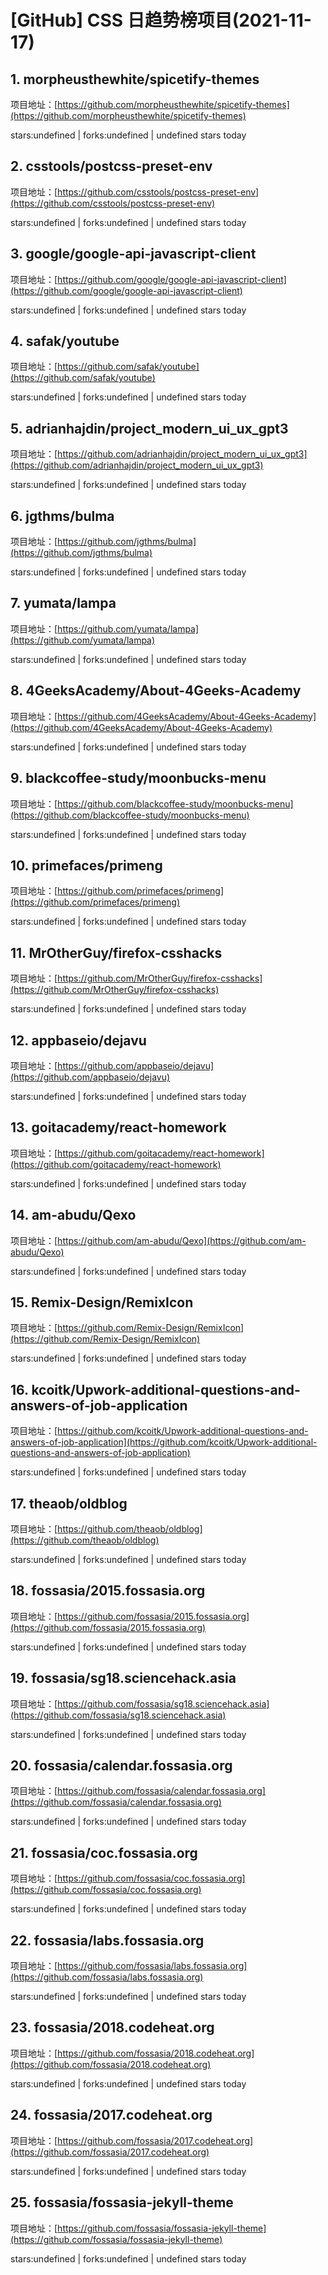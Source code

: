# [GitHub] CSS 日趋势榜项目(2021-11-17)

## 1. morpheusthewhite/spicetify-themes 

项目地址：[https://github.com/morpheusthewhite/spicetify-themes](https://github.com/morpheusthewhite/spicetify-themes)

stars:undefined | forks:undefined | undefined stars today 



## 2. csstools/postcss-preset-env 

项目地址：[https://github.com/csstools/postcss-preset-env](https://github.com/csstools/postcss-preset-env)

stars:undefined | forks:undefined | undefined stars today 



## 3. google/google-api-javascript-client 

项目地址：[https://github.com/google/google-api-javascript-client](https://github.com/google/google-api-javascript-client)

stars:undefined | forks:undefined | undefined stars today 



## 4. safak/youtube 

项目地址：[https://github.com/safak/youtube](https://github.com/safak/youtube)

stars:undefined | forks:undefined | undefined stars today 



## 5. adrianhajdin/project_modern_ui_ux_gpt3 

项目地址：[https://github.com/adrianhajdin/project_modern_ui_ux_gpt3](https://github.com/adrianhajdin/project_modern_ui_ux_gpt3)

stars:undefined | forks:undefined | undefined stars today 



## 6. jgthms/bulma 

项目地址：[https://github.com/jgthms/bulma](https://github.com/jgthms/bulma)

stars:undefined | forks:undefined | undefined stars today 



## 7. yumata/lampa 

项目地址：[https://github.com/yumata/lampa](https://github.com/yumata/lampa)

stars:undefined | forks:undefined | undefined stars today 



## 8. 4GeeksAcademy/About-4Geeks-Academy 

项目地址：[https://github.com/4GeeksAcademy/About-4Geeks-Academy](https://github.com/4GeeksAcademy/About-4Geeks-Academy)

stars:undefined | forks:undefined | undefined stars today 



## 9. blackcoffee-study/moonbucks-menu 

项目地址：[https://github.com/blackcoffee-study/moonbucks-menu](https://github.com/blackcoffee-study/moonbucks-menu)

stars:undefined | forks:undefined | undefined stars today 



## 10. primefaces/primeng 

项目地址：[https://github.com/primefaces/primeng](https://github.com/primefaces/primeng)

stars:undefined | forks:undefined | undefined stars today 



## 11. MrOtherGuy/firefox-csshacks 

项目地址：[https://github.com/MrOtherGuy/firefox-csshacks](https://github.com/MrOtherGuy/firefox-csshacks)

stars:undefined | forks:undefined | undefined stars today 



## 12. appbaseio/dejavu 

项目地址：[https://github.com/appbaseio/dejavu](https://github.com/appbaseio/dejavu)

stars:undefined | forks:undefined | undefined stars today 



## 13. goitacademy/react-homework 

项目地址：[https://github.com/goitacademy/react-homework](https://github.com/goitacademy/react-homework)

stars:undefined | forks:undefined | undefined stars today 



## 14. am-abudu/Qexo 

项目地址：[https://github.com/am-abudu/Qexo](https://github.com/am-abudu/Qexo)

stars:undefined | forks:undefined | undefined stars today 



## 15. Remix-Design/RemixIcon 

项目地址：[https://github.com/Remix-Design/RemixIcon](https://github.com/Remix-Design/RemixIcon)

stars:undefined | forks:undefined | undefined stars today 



## 16. kcoitk/Upwork-additional-questions-and-answers-of-job-application 

项目地址：[https://github.com/kcoitk/Upwork-additional-questions-and-answers-of-job-application](https://github.com/kcoitk/Upwork-additional-questions-and-answers-of-job-application)

stars:undefined | forks:undefined | undefined stars today 



## 17. theaob/oldblog 

项目地址：[https://github.com/theaob/oldblog](https://github.com/theaob/oldblog)

stars:undefined | forks:undefined | undefined stars today 



## 18. fossasia/2015.fossasia.org 

项目地址：[https://github.com/fossasia/2015.fossasia.org](https://github.com/fossasia/2015.fossasia.org)

stars:undefined | forks:undefined | undefined stars today 



## 19. fossasia/sg18.sciencehack.asia 

项目地址：[https://github.com/fossasia/sg18.sciencehack.asia](https://github.com/fossasia/sg18.sciencehack.asia)

stars:undefined | forks:undefined | undefined stars today 



## 20. fossasia/calendar.fossasia.org 

项目地址：[https://github.com/fossasia/calendar.fossasia.org](https://github.com/fossasia/calendar.fossasia.org)

stars:undefined | forks:undefined | undefined stars today 



## 21. fossasia/coc.fossasia.org 

项目地址：[https://github.com/fossasia/coc.fossasia.org](https://github.com/fossasia/coc.fossasia.org)

stars:undefined | forks:undefined | undefined stars today 



## 22. fossasia/labs.fossasia.org 

项目地址：[https://github.com/fossasia/labs.fossasia.org](https://github.com/fossasia/labs.fossasia.org)

stars:undefined | forks:undefined | undefined stars today 



## 23. fossasia/2018.codeheat.org 

项目地址：[https://github.com/fossasia/2018.codeheat.org](https://github.com/fossasia/2018.codeheat.org)

stars:undefined | forks:undefined | undefined stars today 



## 24. fossasia/2017.codeheat.org 

项目地址：[https://github.com/fossasia/2017.codeheat.org](https://github.com/fossasia/2017.codeheat.org)

stars:undefined | forks:undefined | undefined stars today 



## 25. fossasia/fossasia-jekyll-theme 

项目地址：[https://github.com/fossasia/fossasia-jekyll-theme](https://github.com/fossasia/fossasia-jekyll-theme)

stars:undefined | forks:undefined | undefined stars today 



